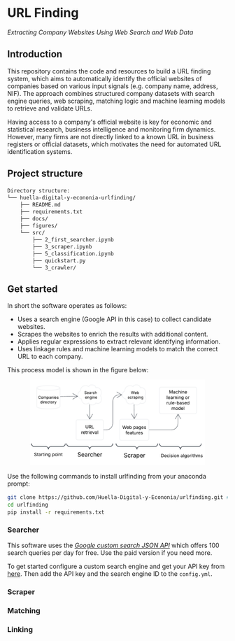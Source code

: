 # URL Finding

*Extracting Company Websites Using Web Search and Web Data*

## Introduction

This repository contains the code and resources to build a URL finding system, which aims to automatically identify the official websites of companies based on various input signals (e.g. company name, address, NIF). The approach combines structured company datasets with search engine queries, web scraping, matching logic and machine learning models to retrieve and validate URLs.

Having access to a company's official website is key for economic and statistical research, business intelligence and monitoring firm dynamics. However, many firms are not directly linked to a known URL in business registers or official datasets, which motivates the need for automated URL identification systems.

## Project structure


    Directory structure:
    └── huella-digital-y-econonia-urlfinding/
        ├── README.md
        ├── requirements.txt
        ├── docs/
        ├── figures/
        └── src/
            ├── 2_first_searcher.ipynb
            ├── 3_scraper.ipynb
            ├── 5_classification.ipynb
            ├── quickstart.py
            └── 3_crawler/


## Get started

In short the software operates as follows:
- Uses a search engine (Google API in this case) to collect candidate websites.
- Scrapes the websites to enrich the results with additional content.
- Applies regular expressions to extract relevant identifying information.
- Uses linkage rules and machine learning models to match the correct URL to each company.

This process model is shown in the figure below:

<p align="center">
  <img src="figures/steps.png" alt="steps" width="400"/>
</p>


Use the following commands to install urlfinding from your anaconda prompt:


```bash
git clone https://github.com/Huella-Digital-y-Econonia/urlfinding.git # or download and unzip this repository
cd urlfinding
pip install -r requirements.txt
```

### Searcher

This software uses the *[Google custom search JSON API](https://developers.google.com/custom-search)* which offers 100 search queries per day for free. Use the paid version if you need more.

To get started configure a custom search engine and get your API key from [here](https://developers.google.com/custom-search/v1/overview). Then add the API key and the search engine ID to the `config.yml`.

### Scraper


### Matching


### Linking
